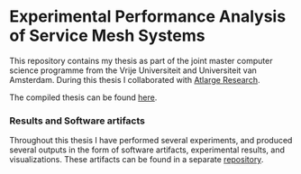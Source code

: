 # Experimental Performance Analysis of Service Mesh Systems

This repository contains my thesis as part of the joint master computer science programme from the Vrije Universiteit and Universiteit van Amsterdam. During this thesis I collaborated with [Atlarge Research](https://atlarge-research.com/).

The compiled thesis can be found [here](./thesis.pdf).

### Results and Software artifacts

Throughout this thesis I have performed several experiments, and produced several outputs in the form of software artifacts, experimental results, and visualizations. These artifacts can be found in a separate [repository](https://github.com/RichardBieringa/mesh-bench).

